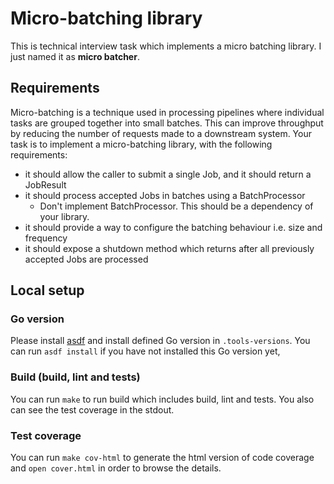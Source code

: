 # Micro-batching library

This is technical interview task which implements a micro batching library. I just named it as **micro batcher**.

## Requirements

Micro-batching is a technique used in processing pipelines where individual tasks are grouped
together into small batches. This can improve throughput by reducing the number of requests made
to a downstream system. Your task is to implement a micro-batching library, with the following
requirements:

- it should allow the caller to submit a single Job, and it should return a JobResult
- it should process accepted Jobs in batches using a BatchProcessor
  - Don't implement BatchProcessor. This should be a dependency of your library.
- it should provide a way to configure the batching behaviour i.e. size and frequency
- it should expose a shutdown method which returns after all previously accepted Jobs are processed

## Local setup

### Go version

Please install [asdf](https://asdf-vm.com/) and install defined Go version in `.tools-versions`. You can run `asdf install` if you have not installed this Go version yet,

### Build (build, lint and tests)

You can run `make` to run build which includes build, lint and tests. You also can see the test coverage in the stdout.

### Test coverage

You can run `make cov-html` to generate the html version of code coverage and `open cover.html` in order to browse the details.
